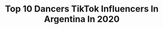 ---
title: Top 10 Dancers TikTok Influencers In Argentina In 2020
description: >-
  Find top dancers TikTok influencers in Argentina in 2020. Most popular hashtags: #parati #dancer #fyp #dance.
platform: TikTok
hits: 20
text_top: Discover the most popular TikTok influencers on inBeat.
text_bottom: inBeat aggregates 20 TikTok influencers like this in Argentina for you to work with.
profiles:
  - username: "lucasalvarezpole"
    fullname: >-
      Lucas Alvarez
    bio: >-
      📍Pole Dancer 👠 Exotic Dancer 🎭 Pole Comedy 🇦🇷 Argentino
    location: "Argentina"
    followers: 5152
    engagement: 2055
    commentsToLikes: 0.075172
    id: ckd6ymi4uwrfk0j23w17eszun
    verified: false
    hashtags: "#polesport, #comedy, #poledance, #humor"
  - username: "siguealconejonegro"
    fullname: >-
      Conejo
    bio: >-
      🌈Ecléctica🌈 Exotic Weirdo👠 Love Anime🎴 Pole Dancer 💪 SIGANME EN INSTAGRAM ☺
    location: "Argentina"
    followers: 67900
    engagement: 1760
    commentsToLikes: 0.026501
    id: ckb9ofe32it7u0j23y2f2z4yf
    verified: false
    hashtags: "#poledancing, #spookyseason2020, #poledanc, #otaku"
  - username: "vaffernandez"
    fullname: >-
      V A L E N T I N A ✨
    bio: >-
      Holi :) síganme en insta 👉@vaffernandez ✨ Bailarina & Pole dancer🥇🇦🇷
    location: "Argentina"
    followers: 20200
    engagement: 2223
    commentsToLikes: 0.017198
    id: ckb9foloe49tm0j23o6qcwg91
    verified: false
    hashtags: "#danza, #coronatime, #foryoupage, #boyfriend"
  - username: "nurifari"
    fullname: >-
      Nurii Fariña
    bio: >-
      Pole dancer 💃 Exótica 👠 Estoy loca 🇦🇷 Ig: @nuriif
    location: "Argentina"
    followers: 40200
    engagement: 475
    commentsToLikes: 0.017022
    id: ckb9ofdlwit3q0j234tksdhr6
    verified: false
    hashtags: "#poledance, #pole, #fyp, #parati"
  - username: "cintiabaracho"
    fullname: >-
      cintiabaracho
    bio: >-
      ⭐🏳️‍🌈 Bs.As. por si me quieren seguir en insta 😄 @cintiabaracho
    location: "Argentina"
    followers: 3929
    engagement: 1100
    commentsToLikes: 0.066138
    id: ck9eje15f2m100j783dzg1tzk
    verified: false
    hashtags: "#newyork, #dancer, #humor, #baile"
  - username: "ropattusi5"
    fullname: >-
      ropattusi
    bio: >-
      Cumpliendo mis sueños Bailarina 🤖 200k⁉️
    location: "Argentina"
    followers: 148100
    engagement: 1827
    commentsToLikes: 0.023670
    id: ckcv69udepkok0j236u3y0r1z
    verified: false
    hashtags: "#dancetrend, #trendi, #popping, #dancegirl"
  - username: "delfinnnnittaaa"
    fullname: >-
      🖤TITINA🤍
    bio: >-
      •she/her❤️ •🇦🇷🇦🇷 •SOLAMENTE HAGO VIVOS EN IG: @delffi_lebed •150k?:(
    location: "Argentina"
    followers: 123700
    engagement: 1651
    commentsToLikes: 0.021720
    id: ckbeqopoe8fyo0j2310uz2ol5
    verified: false
    hashtags: "#fyp, #trend, #parati, #dancer"
  - username: "mica.arnold"
    fullname: >-
      Mica.arnold
    bio: >-
      Clases de Kpop ig: mica.arnold Meta: 100k 💕 ✨ All Pronouns ✨ 🏳️‍🌈
    location: "Argentina"
    followers: 57600
    engagement: 2703
    commentsToLikes: 0.011580
    id: ckd62hb631sm80j23xoamctmk
    verified: false
    hashtags: "#baile, #viaje, #kpoper, #dancecover"
  - username: "heartnixie"
    fullname: >-
      @heartnixie
    bio: >-
      Bailarina instructora de twerk❤️ @heartnixie YouTube https://youtu.be/2BsR-1V4
    location: "Argentina"
    followers: 9800
    engagement: 317
    commentsToLikes: 0.020503
    id: ckc7oj2krugmv0j23pij1yqtc
    verified: false
    hashtags: "#patreon, #yomequedoencasa, #xyzbca, #parati"
  - username: "juampicopello"
    fullname: >-
      Juampi Copello
    bio: >-
      Juampi Copello 22- FilmMaker🎬 Weirdo 120k?
    location: "Argentina"
    followers: 116800
    engagement: 2780
    commentsToLikes: 0.043453
    id: ck8ql65t5ke0q0j78btgrf6h0
    verified: true
    hashtags: "#xyzbca, #halloween2020, #tutorial, #comedia"
---